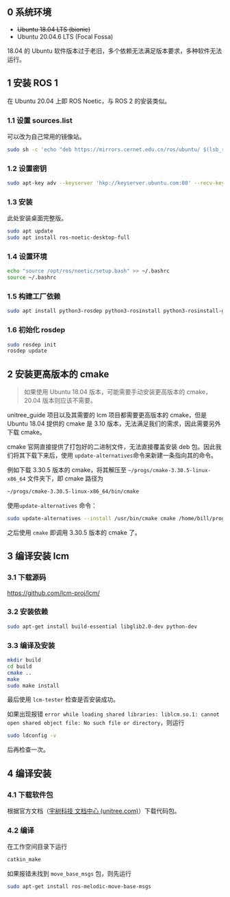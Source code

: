 ## 0 系统环境

* ~~Ubuntu 18.04 LTS (bionic)~~
* Ubuntu 20.04.6 LTS (Focal Fossa)

18.04 的 Ubuntu 软件版本过于老旧，多个依赖无法满足版本要求，多种软件无法运行。

## 1 安装 ROS 1

在 Ubuntu 20.04 上即 ROS Noetic，与 ROS 2 的安装类似。

### 1.1 设置 sources.list

可以改为自己常用的镜像站。

```bash
sudo sh -c 'echo "deb https://mirrors.cernet.edu.cn/ros/ubuntu/ $(lsb_release -sc) main" > /etc/apt/sources.list.d/ros-latest.list'
```

### 1.2 设置密钥

```bash
sudo apt-key adv --keyserver 'hkp://keyserver.ubuntu.com:80' --recv-key C1CF6E31E6BADE8868B172B4F42ED6FBAB17C654
```

### 1.3 安装

此处安装桌面完整版。

```bash
sudo apt update
sudo apt install ros-noetic-desktop-full
```

### 1.4 设置环境

```bash
echo "source /opt/ros/noetic/setup.bash" >> ~/.bashrc
source ~/.bashrc
```

### 1.5 构建工厂依赖

```bash
sudo apt install python3-rosdep python3-rosinstall python3-rosinstall-generator python3-wstool build-essential
```

### 1.6 初始化 rosdep

```bash
sudo rosdep init
rosdep update
```

## 2 安装更高版本的 cmake

> 如果使用 Ubuntu 18.04 版本，可能需要手动安装更高版本的 cmake，20.04 版本则应该不需要。

  unitree_guide 项目以及其需要的 lcm 项目都需要更高版本的 cmake，但是 Ubuntu 18.04 提供的 cmake 是 3.10 版本，无法满足我们的需求，因此需要另外下载 cmake。

cmake 官网直接提供了打包好的二进制文件，无法直接覆盖安装 deb 包。因此我们将其下载下来后，使用 `update-alternatives`​ 命令来新建一条指向其的命令。

例如下载 3.30.5 版本的 cmake，将其解压至 `~/progs/cmake-3.30.5-linux-x86_64`​ 文件夹下，即 cmake 路径为

```bash
~/progs/cmake-3.30.5-linux-x86_64/bin/cmake
```

使用`update-alternatives`​ 命令：

```bash
sudo update-alternatives --install /usr/bin/cmake cmake /home/bill/progs/cmake-3.30.5-linux-x86_64/bin/cmake 1 --force
```

之后使用 `cmake`​ 即调用 3.30.5 版本的 cmake 了。

## 3 编译安装 lcm

### 3.1 下载源码

https://github.com/lcm-proj/lcm/

### 3.2 安装依赖

```bash
sudo apt-get install build-essential libglib2.0-dev python-dev
```

### 3.3 编译及安装

```bash
mkdir build
cd build
cmake ..
make
sudo make install
```

最后使用 `lcm-tester`​ 检查是否安装成功。

如果出现报错 `error while loading shared libraries: liblcm.so.1: cannot open shared object file: No such file or directory`​，则运行

```bash
sudo ldconfig -v
```

后再检查一次。

## 4 编译安装

### 4.1 下载软件包

根据官方文档（[宇树科技 文档中心 (unitree.com)](https://support.unitree.com/home/zh/Algorithm_Practice/quickstart)）下载代码包。

### 4.2 编译

在工作空间目录下运行

```bash
catkin_make
```

如果报错未找到 `move_base_msgs`​ 包，则先运行

```bash
sudo apt-get install ros-melodic-move-base-msgs
```

‍
